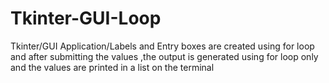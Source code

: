 # Tkinter-GUI-Loop
Tkinter/GUI Application/Labels and Entry boxes are created using for loop and after submitting the values ,the output is generated using for loop only and the values are printed in a list on the terminal 
